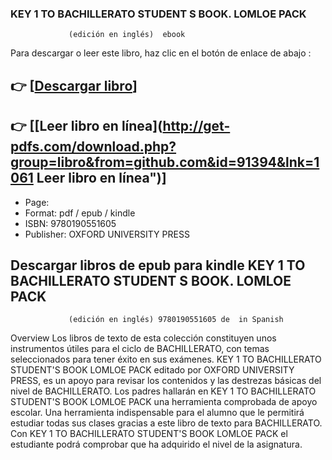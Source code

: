 ### KEY 1 TO BACHILLERATO STUDENT S BOOK. LOMLOE PACK
				 (edición en inglés)  ebook

Para descargar o leer este libro, haz clic en el botón de enlace de abajo :

## 👉  [**[Descargar libro](http://get-pdfs.com/download.php?group=libro&from=github.com&id=91394&lnk=1061 "Descargar libro")**]

## 👉  [**[Leer libro en línea](http://get-pdfs.com/download.php?group=libro&from=github.com&id=91394&lnk=1061 Leer libro en línea")**]




* Page: 
* Format: pdf / epub / kindle
* ISBN: 9780190551605
* Publisher: OXFORD UNIVERSITY PRESS

## Descargar libros de epub para kindle KEY 1 TO BACHILLERATO STUDENT S BOOK. LOMLOE PACK
				 (edición en inglés) 9780190551605 de  in Spanish 

Overview
Los libros de texto de esta colección constituyen unos instrumentos útiles para el ciclo de BACHILLERATO, con temas seleccionados para tener éxito en sus exámenes. KEY 1 TO BACHILLERATO STUDENT&#039;S BOOK LOMLOE PACK editado por OXFORD UNIVERSITY PRESS, es un apoyo para revisar los contenidos y las destrezas básicas del nivel de BACHILLERATO. Los padres hallarán en KEY 1 TO BACHILLERATO STUDENT&#039;S BOOK LOMLOE PACK una herramienta comprobada de apoyo escolar. Una herramienta indispensable para el alumno que le permitirá estudiar todas sus clases gracias a este libro de texto para BACHILLERATO. Con KEY 1 TO BACHILLERATO STUDENT&#039;S BOOK LOMLOE PACK el estudiante podrá comprobar que ha adquirido el nivel de la asignatura.



